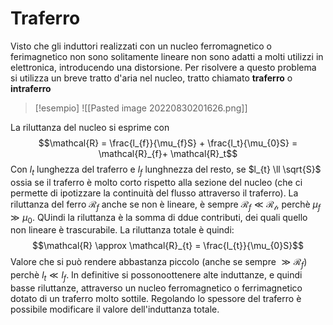 # Traferro
Visto che gli induttori realizzati con un nucleo ferromagnetico o ferimagnetico non sono solitamente lineare non sono adatti a molti utilizzi in elettronica, introducendo una distorsione. Per risolvere a questo problema si utilizza un breve tratto d'aria nel nucleo, tratto chiamato **traferro** o **intraferro**

>[!esempio]
>![[Pasted image 20220830201626.png]]

La riluttanza del nucleo si esprime con
$$\mathcal{R} = \frac{l_{f}}{\mu_{f}S} + \frac{l_t}{\mu_{0}S} = \mathcal{R}_{f}+ \mathcal{R}_t$$
Con $l_{t}$ lunghezza del traferro e $l_{f}$ lunghnezza del resto, se $l_{t} \ll \sqrt{S}$ ossia se il traferro è molto corto rispetto alla sezione del nucleo (che ci permette di ipotizzare la continuità del flusso attraverso il traferro).
La riluttanza del ferro $\mathcal{R}_{f}$ anche se non è lineare, è sempre $\mathcal{R}_f \ll \mathcal{R_t}$, perchè $\mu_{f} \gg \mu_0$. QUindi la riluttanza è la somma di ddue contributi, dei quali quello non lineare è trascurabile. La riluttanza totale è quindi:
$$\mathcal{R} \approx \mathcal{R}_{t} = \frac{l_{t}}{\mu_{0}S}$$
Valore che si può rendere abbastanza piccolo (anche se sempre $\gg \mathcal{R}_f$) perchè $l_{t}\ll l_f$. In definitive si possonoottenere alte induttanze, e quindi basse riluttanze, attraverso un nucleo ferromagnetico o ferrimagnetico dotato di un traferro molto sottile. Regolando lo spessore del traferro è possibile modificare il valore dell'induttanza totale.